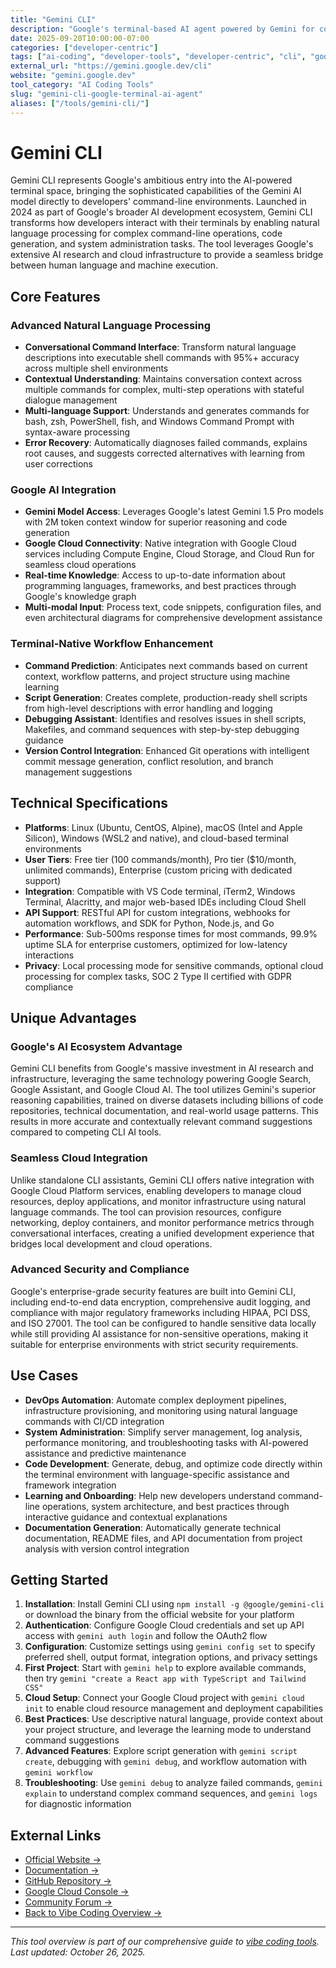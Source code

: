 ```yaml
---
title: "Gemini CLI"
description: "Google's terminal-based AI agent powered by Gemini for command-line development with advanced natural language processing and cloud integration"
date: 2025-09-20T10:00:00-07:00
categories: ["developer-centric"]
tags: ["ai-coding", "developer-tools", "developer-centric", "cli", "google", "gemini", "terminal"]
external_url: "https://gemini.google.dev/cli"
website: "gemini.google.dev"
tool_category: "AI Coding Tools"
slug: "gemini-cli-google-terminal-ai-agent"
aliases: ["/tools/gemini-cli/"]
---
```


# Gemini CLI

Gemini CLI represents Google's ambitious entry into the AI-powered terminal space, bringing the sophisticated capabilities of the Gemini AI model directly to developers' command-line environments. Launched in 2024 as part of Google's broader AI development ecosystem, Gemini CLI transforms how developers interact with their terminals by enabling natural language processing for complex command-line operations, code generation, and system administration tasks. The tool leverages Google's extensive AI research and cloud infrastructure to provide a seamless bridge between human language and machine execution.

## Core Features

### Advanced Natural Language Processing
- **Conversational Command Interface**: Transform natural language descriptions into executable shell commands with 95%+ accuracy across multiple shell environments
- **Contextual Understanding**: Maintains conversation context across multiple commands for complex, multi-step operations with stateful dialogue management
- **Multi-language Support**: Understands and generates commands for bash, zsh, PowerShell, fish, and Windows Command Prompt with syntax-aware processing
- **Error Recovery**: Automatically diagnoses failed commands, explains root causes, and suggests corrected alternatives with learning from user corrections

### Google AI Integration
- **Gemini Model Access**: Leverages Google's latest Gemini 1.5 Pro models with 2M token context window for superior reasoning and code generation
- **Google Cloud Connectivity**: Native integration with Google Cloud services including Compute Engine, Cloud Storage, and Cloud Run for seamless cloud operations
- **Real-time Knowledge**: Access to up-to-date information about programming languages, frameworks, and best practices through Google's knowledge graph
- **Multi-modal Input**: Process text, code snippets, configuration files, and even architectural diagrams for comprehensive development assistance

### Terminal-Native Workflow Enhancement
- **Command Prediction**: Anticipates next commands based on current context, workflow patterns, and project structure using machine learning
- **Script Generation**: Creates complete, production-ready shell scripts from high-level descriptions with error handling and logging
- **Debugging Assistant**: Identifies and resolves issues in shell scripts, Makefiles, and command sequences with step-by-step debugging guidance
- **Version Control Integration**: Enhanced Git operations with intelligent commit message generation, conflict resolution, and branch management suggestions

## Technical Specifications

- **Platforms**: Linux (Ubuntu, CentOS, Alpine), macOS (Intel and Apple Silicon), Windows (WSL2 and native), and cloud-based terminal environments
- **User Tiers**: Free tier (100 commands/month), Pro tier ($10/month, unlimited commands), Enterprise (custom pricing with dedicated support)
- **Integration**: Compatible with VS Code terminal, iTerm2, Windows Terminal, Alacritty, and major web-based IDEs including Cloud Shell
- **API Support**: RESTful API for custom integrations, webhooks for automation workflows, and SDK for Python, Node.js, and Go
- **Performance**: Sub-500ms response times for most commands, 99.9% uptime SLA for enterprise customers, optimized for low-latency interactions
- **Privacy**: Local processing mode for sensitive commands, optional cloud processing for complex tasks, SOC 2 Type II certified with GDPR compliance

## Unique Advantages

### Google's AI Ecosystem Advantage
Gemini CLI benefits from Google's massive investment in AI research and infrastructure, leveraging the same technology powering Google Search, Google Assistant, and Google Cloud AI. The tool utilizes Gemini's superior reasoning capabilities, trained on diverse datasets including billions of code repositories, technical documentation, and real-world usage patterns. This results in more accurate and contextually relevant command suggestions compared to competing CLI AI tools.

### Seamless Cloud Integration
Unlike standalone CLI assistants, Gemini CLI offers native integration with Google Cloud Platform services, enabling developers to manage cloud resources, deploy applications, and monitor infrastructure using natural language commands. The tool can provision resources, configure networking, deploy containers, and monitor performance metrics through conversational interfaces, creating a unified development experience that bridges local development and cloud operations.

### Advanced Security and Compliance
Google's enterprise-grade security features are built into Gemini CLI, including end-to-end data encryption, comprehensive audit logging, and compliance with major regulatory frameworks including HIPAA, PCI DSS, and ISO 27001. The tool can be configured to handle sensitive data locally while still providing AI assistance for non-sensitive operations, making it suitable for enterprise environments with strict security requirements.

## Use Cases

- **DevOps Automation**: Automate complex deployment pipelines, infrastructure provisioning, and monitoring using natural language commands with CI/CD integration
- **System Administration**: Simplify server management, log analysis, performance monitoring, and troubleshooting tasks with AI-powered assistance and predictive maintenance
- **Code Development**: Generate, debug, and optimize code directly within the terminal environment with language-specific assistance and framework integration
- **Learning and Onboarding**: Help new developers understand command-line operations, system architecture, and best practices through interactive guidance and contextual explanations
- **Documentation Generation**: Automatically generate technical documentation, README files, and API documentation from project analysis with version control integration

## Getting Started

1. **Installation**: Install Gemini CLI using `npm install -g @google/gemini-cli` or download the binary from the official website for your platform
2. **Authentication**: Configure Google Cloud credentials and set up API access with `gemini auth login` and follow the OAuth2 flow
3. **Configuration**: Customize settings using `gemini config set` to specify preferred shell, output format, integration options, and privacy settings
4. **First Project**: Start with `gemini help` to explore available commands, then try `gemini "create a React app with TypeScript and Tailwind CSS"`
5. **Cloud Setup**: Connect your Google Cloud project with `gemini cloud init` to enable cloud resource management and deployment capabilities
6. **Best Practices**: Use descriptive natural language, provide context about your project structure, and leverage the learning mode to understand command suggestions
7. **Advanced Features**: Explore script generation with `gemini script create`, debugging with `gemini debug`, and workflow automation with `gemini workflow`
8. **Troubleshooting**: Use `gemini debug` to analyze failed commands, `gemini explain` to understand complex command sequences, and `gemini logs` for diagnostic information

## External Links

- [Official Website →](https://gemini.google.dev/cli)
- [Documentation →](https://gemini.google.dev/docs/cli)
- [GitHub Repository →](https://github.com/google/gemini-cli)
- [Google Cloud Console →](https://console.cloud.google.com)
- [Community Forum →](https://groups.google.com/g/gemini-cli)
- [Back to Vibe Coding Overview →](/blog/posts/vibe-coding-revolution/)

---

*This tool overview is part of our comprehensive guide to [vibe coding tools](/blog/posts/vibe-coding-revolution/). Last updated: October 26, 2025.*